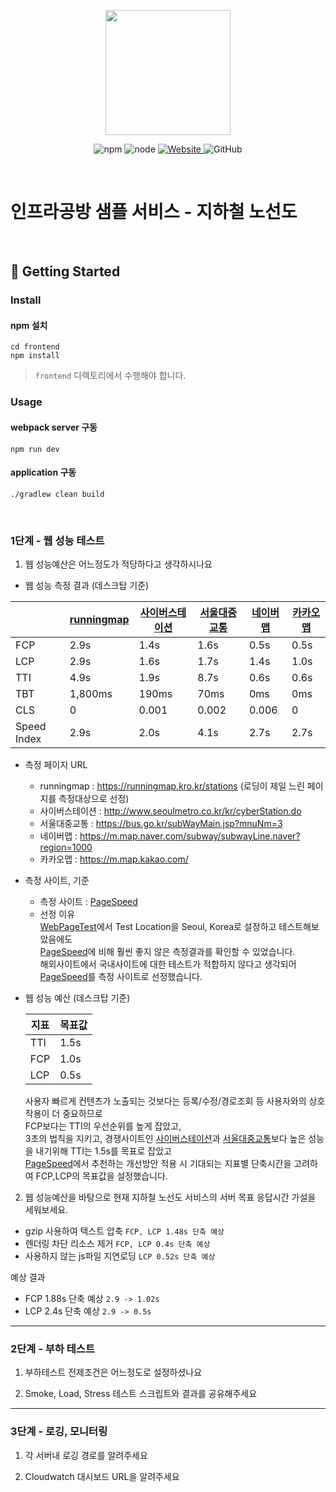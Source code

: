 <p align="center">
    <img width="200px;" src="https://raw.githubusercontent.com/woowacourse/atdd-subway-admin-frontend/master/images/main_logo.png"/>
</p>
<p align="center">
  <img alt="npm" src="https://img.shields.io/badge/npm-%3E%3D%205.5.0-blue">
  <img alt="node" src="https://img.shields.io/badge/node-%3E%3D%209.3.0-blue">
  <a href="https://edu.nextstep.camp/c/R89PYi5H" alt="nextstep atdd">
    <img alt="Website" src="https://img.shields.io/website?url=https%3A%2F%2Fedu.nextstep.camp%2Fc%2FR89PYi5H">
  </a>
  <img alt="GitHub" src="https://img.shields.io/github/license/next-step/atdd-subway-service">
</p>

<br>

# 인프라공방 샘플 서비스 - 지하철 노선도

<br>

## 🚀 Getting Started

### Install
#### npm 설치
```
cd frontend
npm install
```
> `frontend` 디렉토리에서 수행해야 합니다.

### Usage
#### webpack server 구동
```
npm run dev
```
#### application 구동
```
./gradlew clean build
```
<br>


### 1단계 - 웹 성능 테스트
1. 웹 성능예산은 어느정도가 적당하다고 생각하시나요

- 웹 성능 측정 결과 (데스크탑 기준)

|             | [runningmap] | [사이버스테이션] | [서울대중교통] | [네이버맵] | [카카오맵] |
|-------------|--------------|-----------|----------|--------|--------|
| FCP         | 2.9s         | 1.4s      | 1.6s     | 0.5s   | 0.5s   |
| LCP         | 2.9s         | 1.6s      | 1.7s     | 1.4s   | 1.0s   |
| TTI         | 4.9s         | 1.9s      | 8.7s     | 0.6s   | 0.6s   |
| TBT         | 1,800ms      | 190ms     | 70ms     | 0ms    | 0ms    |
| CLS         | 0            | 0.001     | 0.002    | 0.006  | 0      |
| Speed Index | 2.9s         | 2.0s      | 4.1s     | 2.7s   | 2.7s   |

- 측정 페이지 URL
  + runningmap : https://runningmap.kro.kr/stations (로딩이 제일 느린 페이지를 측정대상으로 선정)
  + 사이버스테이션 : http://www.seoulmetro.co.kr/kr/cyberStation.do
  + 서울대중교통 : https://bus.go.kr/subWayMain.jsp?mnuNm=3
  + 네이버맵 : https://m.map.naver.com/subway/subwayLine.naver?region=1000
  + 카카오맵 : https://m.map.kakao.com/


- 측정 사이트, 기준
  - 측정 사이트 : [PageSpeed]
  - 선정 이유
  <br>[WebPageTest]에서 Test Location을 Seoul, Korea로 설정하고 테스트해보았음에도
  <br>[PageSpeed]에 비해 훨씬 좋지 않은 측정결과를 확인할 수 있었습니다.
  <br>해외사이트에서 국내사이트에 대한 테스트가 적합하지 않다고 생각되어 [PageSpeed]를 측정 사이트로 선정했습니다.


- 웹 성능 예산 (데스크탑 기준)

  | 지표  | 목표값  |
  |-----|------|
  | TTI | 1.5s |
  | FCP | 1.0s |
  | LCP | 0.5s |
  사용자 빠르게 컨텐츠가 노출되는 것보다는 등록/수정/경로조회 등 사용자와의 상호작용이 더 중요하므로
  <br>FCP보다는 TTI의 우선순위를 높게 잡았고,
  <br>3초의 법칙을 지키고, 경쟁사이트인 [사이버스테이션]과 [서울대중교통]보다 높은 성능을 내기위해 TTI는 1.5s를 목표로 잡았고
  <br>[PageSpeed]에서 추천하는 개선방안 적용 시 기대되는 지표별 단축시간을 고려하여 FCP,LCP의 목표값을 설정했습니다.

[runningmap]: https://runningmap.kro.kr/stations
[사이버스테이션]: http://www.seoulmetro.co.kr/kr/cyberStation.do
[서울대중교통]: https://bus.go.kr/subWayMain.jsp?mnuNm=3
[네이버맵]: https://m.map.naver.com/subway/subwayLine.naver?region=1000
[카카오맵]: https://m.map.kakao.com/
[PageSpeed]: https://pagespeed.web.dev
[WebPageTest]: https://www.webpagetest.org/

2. 웹 성능예산을 바탕으로 현재 지하철 노선도 서비스의 서버 목표 응답시간 가설을 세워보세요.

- gzip 사용하여 텍스트 압축 `FCP, LCP 1.48s 단축 예상`
- 렌더링 차단 리소스 제거 `FCP, LCP 0.4s 단축 예상`
- 사용하지 않는 js파일 지연로딩 `LCP 0.52s 단축 예상`

예상 결과
- FCP 1.88s 단축 예상 `2.9 -> 1.02s`
- LCP 2.4s 단축 예상 `2.9 -> 0.5s`

---

### 2단계 - 부하 테스트 
1. 부하테스트 전제조건은 어느정도로 설정하셨나요

2. Smoke, Load, Stress 테스트 스크립트와 결과를 공유해주세요

---

### 3단계 - 로깅, 모니터링
1. 각 서버내 로깅 경로를 알려주세요

2. Cloudwatch 대시보드 URL을 알려주세요
